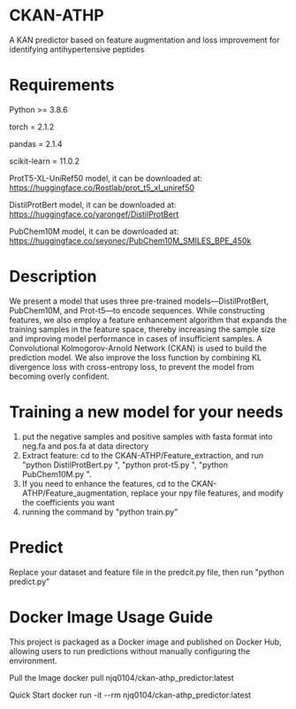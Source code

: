 # CKAN-ATHP
A KAN predictor based on feature augmentation and loss improvement for identifying antihypertensive peptides
# Requirements
Python >= 3.8.6

torch = 2.1.2

pandas = 2.1.4

scikit-learn = 11.0.2

ProtT5-XL-UniRef50 model, it can be downloaded at: https://huggingface.co/Rostlab/prot_t5_xl_uniref50

DistilProtBert model, it can be downloaded at: https://huggingface.co/yarongef/DistilProtBert

PubChem10M model, it can be downloaded at: https://huggingface.co/seyonec/PubChem10M_SMILES_BPE_450k
# Description
We present a model that uses three pre-trained models—DistilProtBert, PubChem10M, and Prot-t5—to encode sequences. While constructing features, we also employ a feature enhancement algorithm that expands the training samples in the feature space, thereby increasing the sample size and improving model performance in cases of insufficient samples. A Convolutional Kolmogorov-Arnold Network (CKAN) is used to build the prediction model. We also improve the loss function by combining KL divergence loss with cross-entropy loss, to prevent the model from becoming overly confident. 
# Training a new model for your needs
1. put the negative samples and positive samples with fasta format into neg.fa and pos.fa at data directory
2. Extract  feature: cd to the CKAN-ATHP/Feature_extraction, and run "python DistilProtBert.py ", "python prot-t5.py ", "python PubChem10M.py ".
3. If you need to enhance the features, cd to the CKAN-ATHP/Feature_augmentation, replace your npy file features, and modify the coefficients you want
4. running the command by "python train.py"
# Predict
Replace your dataset and feature file in the predcit.py file, then run "python predict.py"
# Docker Image Usage Guide
This project is packaged as a Docker image and published on Docker Hub, allowing users to run predictions without manually configuring the environment.

Pull the Image
docker pull njq0104/ckan-athp_predictor:latest

Quick Start
docker run -it --rm njq0104/ckan-athp_predictor:latest

